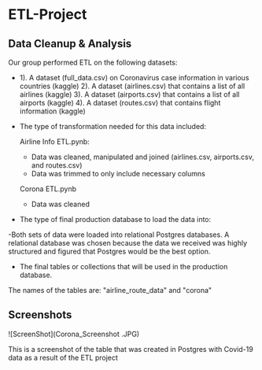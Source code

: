 # ETL-Project
## Data Cleanup & Analysis

Our group performed ETL on the following datasets:

* 1). A dataset (full_data.csv) on Coronavirus case information in various countries (kaggle) 
  2). A dataset (airlines.csv) that contains a list of all airlines (kaggle)
  3). A dataset (airports.csv) that contains a list of all airports (kaggle)
  4). A dataset (routes.csv) that contains flight information (kaggle)

* The type of transformation needed for this data included:

  Airline Info ETL.pynb:

  - Data was cleaned, manipulated and joined (airlines.csv, airports.csv, and routes.csv)
  - Data was trimmed to only include necessary columns

  Corona ETL.pynb

  - Data was cleaned


* The type of final production database to load the data into:

 -Both sets of data were loaded into relational Postgres databases. A relational database was chosen because the data we received was highly structured and figured that Postgres would be the best option.

* The final tables or collections that will be used in the production database.

The names of the tables are: "airline_route_data" and "corona"

## Screenshots

![ScreenShot](Corona_Screenshot .JPG)

This is a screenshot of the table that was created in Postgres with Covid-19 data as a result of the ETL project

